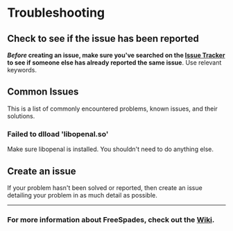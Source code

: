 # Troubleshooting

## Check to see if the issue has been reported

***Before* creating an issue, make sure you've searched on the [Issue Tracker](https://github.com/0x77dev/freespades/issues?utf8=%E2%9C%93&q=is%3Aissue%20) to see if someone else has already reported the same issue**. Use relevant keywords.


## Common Issues

This is a list of commonly encountered problems, known issues, and their solutions.

### Failed to dlload 'libopenal.so'

Make sure libopenal is installed. You shouldn't need to do anything else.

## Create an issue

If your problem hasn't been solved or reported, then create an issue detailing your problem in as much detail as possible.

---

### For more information about FreeSpades, check out the **[Wiki](https://github.com/0x77dev/freespades/wiki)**.
